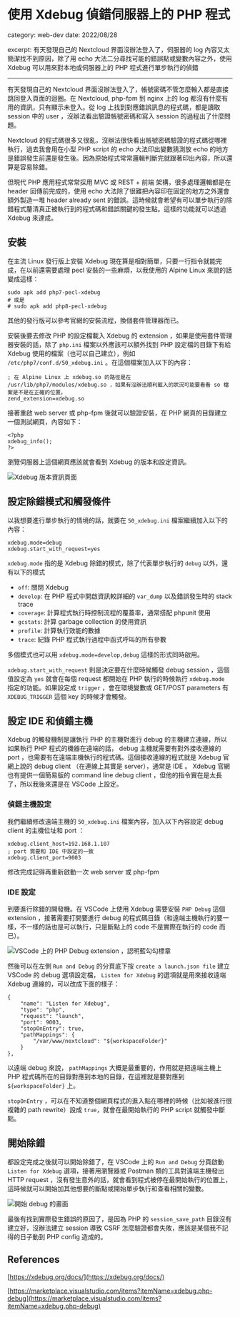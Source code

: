 # 使用 Xdebug 偵錯伺服器上的 PHP 程式
category: web-dev
date: 2022/08/28

excerpt: 有天發現自己的 Nextcloud 界面沒辦法登入了，伺服器的 log 內容又太簡潔找不到原因，除了用 echo 大法二分尋找可能的錯誤點或變數內容之外，使用 Xdebug 可以用來對本地或伺服器上的 PHP 程式進行單步執行的偵錯

---
有天發現自己的 Nextcloud 界面沒辦法登入了，帳號密碼不管怎麼輸入都是直接跳回登入頁面的迴圈。在 Nextcloud, php-fpm 到 nginx 上的 log 都沒有什麼有用的資訊，只有顯示未登入。從 log 上找到對應錯誤訊息的程式碼，都是讀取 session 中的 user ，沒辦法看出驗證帳號密碼和寫入 session 的過程出了什麼問題。

Nextcloud 的程式碼很多又很亂，沒辦法很快看出帳號密碼驗證的程式碼從哪裡執行，過去我會用在小型 PHP script 的 echo 大法印出變數猜測放 echo 的地方是錯誤發生前還是發生後。因為原始程式常常邏輯判斷完就跟著印出內容，所以還算是容易除錯。

但現代 PHP 應用程式常常採用 MVC 或 REST + 前端 架構，很多處理邏輯都是在 header 回傳前完成的，使用 echo 大法除了很難把內容印在固定的地方之外還會額外製造一堆 header already sent 的錯誤。這時候就會希望有可以單步執行的除錯程式釐清真正被執行到的程式碼和錯誤關鍵的發生點。這樣的功能就可以透過 Xdebug 來達成。

## 安裝

在主流 Linux 發行版上安裝 Xdebug 現在算是相對簡單，只要一行指令就能完成，在以前還需要處理 pecl 安裝的一些麻煩，以我使用的 Alpine Linux 來說的話變成這樣：

```
sudo apk add php7-pecl-xdebug
# 或是
# sudo apk add php8-pecl-xdebug
```

其他的發行版可以參考官網的安裝流程，換個套件管理器而已。

安裝後要去修改 PHP 的設定檔載入 Xdebug 的 extension ，如果是使用套件管理器安裝的話，除了 `php.ini` 檔案以外應該可以額外找到 PHP 設定檔的目錄下有給 Xdebug 使用的檔案（也可以自己建立），例如 `/etc/php7/conf.d/50_xdebug.ini` 。在這個檔案加入以下的內容：

```
; 在 Alpine Linux 上 xdebug.so 的路徑是在 /usr/lib/php7/modules/xdebug.so ，如果有沒辦法順利載入的狀況可能要看看 so 檔案是不是在正確的位置。
zend_extension=xdebug.so
```

接著重啟 web server 或 php-fpm 後就可以驗證安裝，在 PHP 網頁的目錄建立一個測試網頁，內容如下：

```
<?php
xdebug_info();
?>
```

瀏覽伺服器上這個網頁應該就會看到 Xdebug 的版本和設定資訊。

![Xdebug 版本資訊頁面](https://img.austint.in/XFUnurUccg7ZdtAF-0tYu3CNSBE=/fit-in/760x560/filters:format(webp)/debug-with-php-xdebug/xdebug-info.png)

## 設定除錯模式和觸發條件

以我想要進行單步執行的情境的話，就要在 `50_xdebug.ini` 檔案繼續加入以下的內容：

```
xdebug.mode=debug
xdebug.start_with_request=yes
```

`xdebug.mode` 指的是 Xdebug 除錯的模式，除了代表單步執行的 `debug` 以外，還有以下的模式

- `off`: 關閉 Xdebug
- `develop`: 在 PHP 程式中開啟資訊較詳細的 `var_dump` 以及錯誤發生時的 stack trace
- `coverage`: 計算程式執行時控制流程的覆蓋率，通常搭配 phpunit 使用
- `gcstats`: 計算 garbage collection 的使用資訊
- `profile`: 計算執行效能的數據
- `trace`: 紀錄 PHP 程式執行過程中函式呼叫的所有參數

多個模式也可以用 `xdebug.mode=develop,debug` 這樣的形式同時啟用。

`xdebug.start_with_request` 則是決定要在什麼時候觸發 debug session ，這個值設定為 `yes` 就會在每個 request 都開始在 PHP 執行的時候執行 `xdebug.mode` 指定的功能。如果設定成 `trigger` ，會在環境變數或 GET/POST parameters 有 `XDEBUG_TRIGGER` 這個 key 的時候才會觸發。 

## 設定 IDE 和偵錯主機

Xdebug 的觸發機制是讓執行 PHP 的主機對進行 debug 的主機建立連線，所以如果執行 PHP 程式的機器在遠端的話， debug 主機就需要有對外接收連線的 port ，也需要有在遠端主機執行的程式碼。這個接收連線的程式就是 Xdebug 官網上說的 debug client （在連線上其實是 server），通常是 IDE 。 Xdebug 官網也有提供一個簡易版的 command line debug client ，但他的指令實在是太長了，所以我後來還是在 VSCode 上設定。

### 偵錯主機設定

我們繼續修改遠端主機的 `50_xdebug.ini` 檔案內容，加入以下內容設定 debug client 的主機位址和 port ：

```
xdebug.client_host=192.168.1.107
; port 需要和 IDE 中設定的一致
xdebug.client_port=9003
```

修改完成記得再重新啟動一次 web server 或 php-fpm

### IDE 設定

到要進行除錯的開發機。在 VSCode 上使用 Xdebug 需要安裝 `PHP Debug` 這個 extension ，接著需要打開要進行 debug 的程式碼目錄（和遠端主機執行的要一樣，不一樣的話也是可以執行，只是斷點上的 code 不是實際在執行的 code 而已）。

![VSCode 上的 PHP Debug extension ，認明藍勾勾標章](https://img.austint.in/lQbB5NgHx-AtkgGja9yCB4WEDgE=/fit-in/760x560/filters:format(webp)/debug-with-php-xdebug/vscode-php-debug.png)

然後可以在左側 `Run and Debug` 的分頁底下按 `create a launch.json file` 建立 VSCode 的 debug 選項設定檔， `Listen for Xdebug` 的選項就是用來接收遠端 Xdebug 連線的，可以改成下面的樣子：

```
{
    "name": "Listen for Xdebug",
    "type": "php",
    "request": "launch",
    "port": 9003,
    "stopOnEntry": true,
    "pathMappings": {
        "/var/www/nextcloud": "${workspaceFolder}"
    }
},
```

以遠端 debug 來說， `pathMappings` 大概是最重要的，作用就是把遠端主機上 PHP 程式碼所在的目錄對應到本地的目錄，在這裡就是要對應到 `${workspaceFolder}` 上。

`stopOnEntry` ，可以在不知道整個網頁程式的進入點在哪裡的時候（比如被進行很複雜的 path rewrite）設成 `true`，就會在最開始執行的 PHP script 就觸發中斷點。

## 開始除錯

都設定完成之後就可以開始除錯了，在 VSCode 上的 `Run and Debug` 分頁啟動 `Listen for Xdebug` 選項，接著用瀏覽器或 Postman 類的工具對遠端主機發出 HTTP request ，沒有發生意外的話，就會看到程式被停在最開始執行的位置上，這時候就可以開始加其他想要的斷點或開始單步執行和查看相關的變數。

![開始 debug 的畫面](https://img.austint.in/_OFXvyDwc5RmEfc2m8_jN-rYxUo=/fit-in/760x560/filters:format(webp)/debug-with-php-xdebug/vscode-xdebug-running.png)

最後有找到實際發生錯誤的原因了，是因為 PHP 的 `session_save_path` 目錄沒有建立好，沒辦法建立 session 導致 CSRF 怎麼驗證都會失敗，應該是某個我不記得的日子動到 PHP config 造成的。

## References

[https://xdebug.org/docs/](https://xdebug.org/docs/)

[https://marketplace.visualstudio.com/items?itemName=xdebug.php-debug](https://marketplace.visualstudio.com/items?itemName=xdebug.php-debug)
